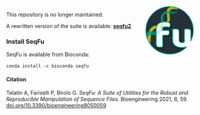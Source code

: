 <img alt="seqfu logo" align="right" width="130" height="130" src="https://raw.githubusercontent.com/quadram-institute-bioscience/seqfu/master/docs/seqfu-logo-small.png">

This repository is no longer maintained.

A rewritten version of the suite is available: **[seqfu2](https://telatin.github.io/seqfu2)**


### Install SeqFu

SeqFu is available from Bioconda:

```
conda install -c bioconda seqfu
```


#### Citation

Telatin A, Fariselli P, Birolo G. *SeqFu: A Suite of Utilities for the Robust and Reproducible Manipulation of Sequence Files*. 
Bioengineering 2021, 8, 59. [doi.org/10.3390/bioengineering8050059](https://doi.org/10.3390/bioengineering8050059)
